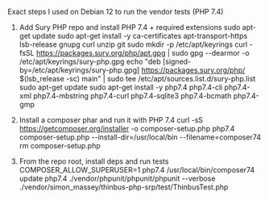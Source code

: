 Exact steps I used on Debian 12 to run the vendor tests (PHP 7.4)

1) Add Sury PHP repo and install PHP 7.4 + required extensions
   sudo apt-get update
   sudo apt-get install -y ca-certificates apt-transport-https lsb-release gnupg curl unzip git
   sudo mkdir -p /etc/apt/keyrings
   curl -fsSL https://packages.sury.org/php/apt.gpg | sudo gpg --dearmor -o /etc/apt/keyrings/sury-php.gpg
   echo "deb [signed-by=/etc/apt/keyrings/sury-php.gpg] https://packages.sury.org/php/ $(lsb_release -sc) main" | sudo tee /etc/apt/sources.list.d/sury-php.list
   sudo apt-get update
   sudo apt-get install -y php7.4 php7.4-cli php7.4-xml php7.4-mbstring php7.4-curl php7.4-sqlite3 php7.4-bcmath php7.4-gmp

2) Install a composer phar and run it with PHP 7.4
   curl -sS https://getcomposer.org/installer -o composer-setup.php
   php7.4 composer-setup.php --install-dir=/usr/local/bin --filename=composer74
   rm composer-setup.php

3) From the repo root, install deps and run tests
   COMPOSER_ALLOW_SUPERUSER=1 php7.4 /usr/local/bin/composer74 update
   php7.4 ./vendor/phpunit/phpunit/phpunit --verbose ./vendor/simon_massey/thinbus-php-srp/test/ThinbusTest.php
